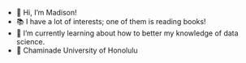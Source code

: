 - 👋 Hi, I’m Madison!
- 📚 I have a lot of interests; one of them is reading books!
- 🌱 I’m currently learning about how to better my knowledge of data science.
- 🤝 Chaminade University of Honolulu 

<!---
Madison-Makishima/Madison-Makishima is a ✨ special ✨ repository because its `README.md` (this file) appears on your GitHub profile.
You can click the Preview link to take a look at your changes.
--->
